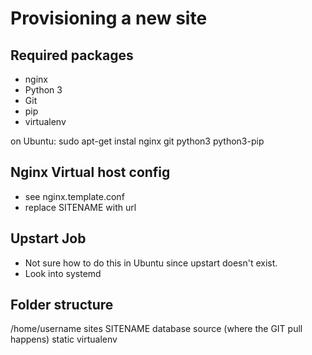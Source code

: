 Provisioning a new site
=======================

## Required packages
- nginx
- Python 3
- Git
- pip
- virtualenv

on Ubuntu:
    sudo apt-get instal nginx git python3 python3-pip

## Nginx Virtual host config
- see nginx.template.conf
- replace SITENAME with url

## Upstart Job
- Not sure how to do this in Ubuntu since upstart doesn't exist.
- Look into systemd

## Folder structure
/home/username
    sites
        SITENAME
            database
            source (where the GIT pull happens)
            static
            virtualenv